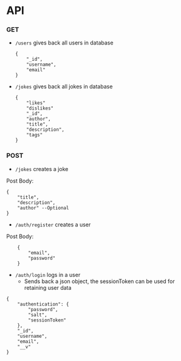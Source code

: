 # API

### GET 
- `/users` gives back all users in database
    
    ```
    {
        "_id",
        "username",
        "email"
    }
    ```
- `/jokes` gives back all jokes in database
    ```
    {
        "likes"
        "dislikes"
        "_id",
        "author",
        "title",
        "description",
        "tags"
    }
    ```
### POST
- `/jokes` creates a joke

Post Body:
```
{
    "title",
    "description",
    "author" --Optional
}
```

- `/auth/register` creates a user

Post Body:
```
    {
        "email",
        "password"
    }
```

- `/auth/login` logs in a user
    - Sends back a json object, the sessionToken can be used for retaining user data
```
{
    "authentication": {
        "password",
        "salt",
        "sessionToken"
    },
    "_id",
    "username",
    "email",
    "__v"
}
```
